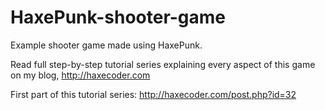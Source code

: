 HaxePunk-shooter-game
=====================

Example shooter game made using HaxePunk.

Read full step-by-step tutorial series explaining every aspect of this game on my blog, http://haxecoder.com

First part of this tutorial series: http://haxecoder.com/post.php?id=32
